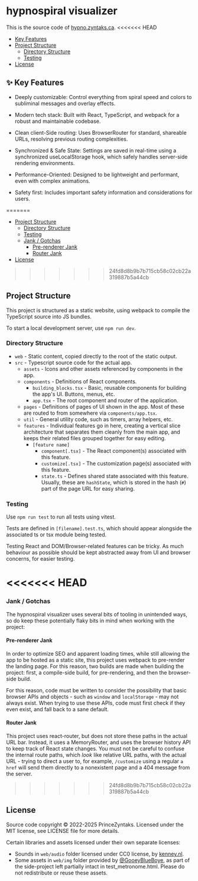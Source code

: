 # hypnospiral visualizer

This is the source code of [hypno.zyntaks.ca](https://hypno.zyntaks.ca).
<<<<<<< HEAD
- [Key Features](#key-features)
- [Project Structure](#project-structure)
  - [Directory Structure](#directory-structure)
  - [Testing](#testing)
- [License](#license)


## ✨ Key Features

- Deeply customizable: Control everything from spiral speed and colors to subliminal messages and overlay effects.

- Modern tech stack: Built with React, TypeScript, and webpack for a robust and maintainable codebase.

- Clean client-Side routing: Uses BrowserRouter for standard, shareable URLs, resolving previous routing complexities.

- Synchronized & Safe State: Settings are saved in real-time using a synchronized useLocalStorage hook, which safely handles server-side rendering environments.

- Performance-Oriented: Designed to be lightweight and performant, even with complex animations.

- Safety first: Includes important safety information and considerations for users.

=======

- [Project Structure](#project-structure)
  - [Directory Structure](#directory-structure)
  - [Testing](#testing)
  - [Jank / Gotchas](#jank--gotchas)
    - [Pre-renderer Jank](#pre-renderer-jank)
    - [Router Jank](#router-jank)
- [License](#license)

>>>>>>> 24fd8d8b9b7b715cb58c02cb22a319887b5a44cb
## Project Structure

This project is structured as a static website, using webpack to compile the TypeScript source into JS bundles.

To start a local development server, use `npm run dev`.

### Directory Structure

- `web` - Static content, copied directly to the root of the static output.
- `src` - Typescript source code for the actual app.
  - `assets` - Icons and other assets referenced by components in the app.
  - `components` - Definitions of React components.
    - `building_blocks.tsx` - Basic, reusable components for building the app's UI. Buttons, menus, etc.
    - `app.tsx` - The root component and router of the application.
  - `pages` - Definitions of pages of UI shown in the app. Most of these are routed to from somewhere via 
    `components/app.tsx`.
  - `util` - General utility code, such as timers, array helpers, etc.
  - `features` - Individual features go in here, creating a vertical slice architecture that separates them cleanly from
     the main app, and keeps their related files grouped together for easy editing.
    - `[feature name]`
      - `component[.tsx]` - The React component(s) associated with this feature.
      - `customize[.tsx]` - The customization page(s) associated with this feature.
      - `state.ts` - Defines shared state associated with this feature. Usually, these are `hashState`, which is stored
        in the hash (`#`) part of the page URL for easy sharing.

### Testing

Use `npm run test` to run all tests using vitest.

Tests are defined in `[filename].test.ts`, which should appear alongside the associated ts or tsx module being tested.

Testing React and DOM/Browser-related features can be tricky.
As much behaviour as possible should be kept abstracted away from UI and browser concerns, for easier testing.

<<<<<<< HEAD
=======
### Jank / Gotchas

The hypnospiral visualizer uses several bits of tooling in unintended ways, so do keep these potentially flaky bits in
mind when working with the project:

#### Pre-renderer Jank

In order to optimize SEO and apparent loading times, while still allowing the app to be hosted as a static site,
this project uses webpack to pre-render the landing page.
For this reason, two builds are made when building the project: first, a compile-side build, for pre-rendering,
and then the browser-side build.

For this reason, code must be written to consider the possibility that basic browser APIs and objects - such
as `window` and `localStorage` - may not always exist. When trying to use these APIs, code must first check if
they even exist, and fall back to a sane default.

#### Router Jank

This project uses react-router, but does not store these paths in the actual URL bar. Instead, it uses a MemoryRouter,
and uses the browser history API to keep track of React state changes. You must not be careful to confuse the internal
route paths, which *look* like relative URL paths, with the actual URL - trying to direct a user to, for example,
`/customize` using a regular `a href` will send them directly to a nonexistent page and a 404 message from the server.

>>>>>>> 24fd8d8b9b7b715cb58c02cb22a319887b5a44cb
## License

Source code copyright &copy; 2022-2025 PrinceZyntaks. Licensed under the MIT license, see LICENSE file for more details.

Certain libraries and assets licensed under their own separate licenses:
 - Sounds in `web/audio` folder licensed under CC0 license, by [kenney.nl](https://kenney.nl).
 - Some assets in `web/img` folder provided by [@GooeyBlueBoye](https://twitter.com/GooeyBlueBoye), as part of the side-project
   left partially intact in test_metronome.html. Please do not redistribute or reuse these assets.
